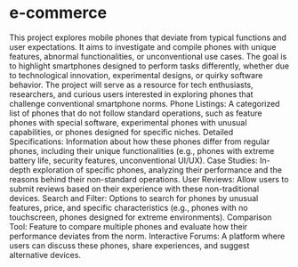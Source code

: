 # e-commerce
This project explores mobile phones that deviate from typical functions and user expectations. It aims to investigate and compile phones with unique features, abnormal functionalities, or unconventional use cases. The goal is to highlight smartphones designed to perform tasks differently, whether due to technological innovation, experimental designs, or quirky software behavior. The project will serve as a resource for tech enthusiasts, researchers, and curious users interested in exploring phones that challenge conventional smartphone norms.
Phone Listings: A categorized list of phones that do not follow standard operations, such as feature phones with special software, experimental phones with unusual capabilities, or phones designed for specific niches.
Detailed Specifications: Information about how these phones differ from regular phones, including their unique functionalities (e.g., phones with extreme battery life, security features, unconventional UI/UX).
Case Studies: In-depth exploration of specific phones, analyzing their performance and the reasons behind their non-standard operations.
User Reviews: Allow users to submit reviews based on their experience with these non-traditional devices.
Search and Filter: Options to search for phones by unusual features, price, and specific characteristics (e.g., phones with no touchscreen, phones designed for extreme environments).
Comparison Tool: Feature to compare multiple phones and evaluate how their performance deviates from the norm.
Interactive Forums: A platform where users can discuss these phones, share experiences, and suggest alternative devices.
